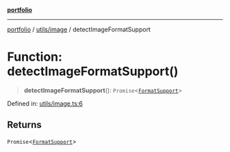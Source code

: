 [**portfolio**](../../../README.md)

***

[portfolio](../../../modules.md) / [utils/image](../README.md) / detectImageFormatSupport

# Function: detectImageFormatSupport()

> **detectImageFormatSupport**(): `Promise`\<[`FormatSupport`](../interfaces/FormatSupport.md)\>

Defined in: [utils/image.ts:6](https://github.com/tnorlund/Portfolio/blob/14b15fef55f001e4136f203cc901df9bc419347d/portfolio/utils/image.ts#L6)

## Returns

`Promise`\<[`FormatSupport`](../interfaces/FormatSupport.md)\>
